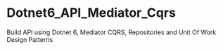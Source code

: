 # Dotnet6_API_Mediator_Cqrs
Build API using Dotnet 6, Mediator CQRS, Repositories and Unit Of Work Design Patterns
